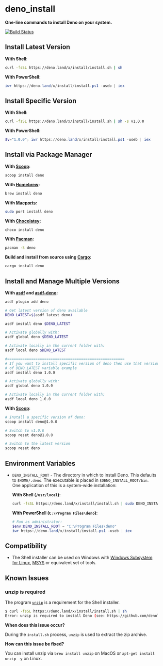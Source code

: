 # deno_install

**One-line commands to install Deno on your system.**

[![Build Status](https://github.com/denoland/deno_install/workflows/ci/badge.svg?branch=master)](https://github.com/denoland/deno_install/actions)

## Install Latest Version

**With Shell:**

```sh
curl -fsSL https://deno.land/x/install/install.sh | sh
```

**With PowerShell:**

```powershell
iwr https://deno.land/x/install/install.ps1 -useb | iex
```

## Install Specific Version

**With Shell:**

```sh
curl -fsSL https://deno.land/x/install/install.sh | sh -s v1.0.0
```

**With PowerShell:**

```powershell
$v="1.0.0"; iwr https://deno.land/x/install/install.ps1 -useb | iex
```

## Install via Package Manager

**With [Scoop](https://github.com/ScoopInstaller/Main/blob/master/bucket/deno.json):**

```powershell
scoop install deno
```

**With [Homebrew](https://formulae.brew.sh/formula/deno):**

```sh
brew install deno
```

**With [Macports](https://ports.macports.org/port/deno/summary):**

```sh
sudo port install deno
```

**With [Chocolatey](https://chocolatey.org/packages/deno):**

```powershell
choco install deno
```

**With [Pacman](https://www.archlinux.org/pacman/):**

```sh
pacman -S deno
```

**Build and install from source using [Cargo](https://lib.rs/crates/deno):**

```sh
cargo install deno
```

## Install and Manage Multiple Versions

**With [asdf](https://asdf-vm.com) and [asdf-deno](https://github.com/asdf-community/asdf-deno):**

```sh
asdf plugin add deno

# Get latest version of deno available
DENO_LATEST=$(asdf latest deno)

asdf install deno $DENO_LATEST

# Activate globally with:
asdf global deno $DENO_LATEST

# Activate locally in the current folder with:
asdf local deno $DENO_LATEST

#======================================================
# If you want to install specific version of deno then use that version instead
# of DENO_LATEST variable example
asdf install deno 1.0.0

# Activate globally with:
asdf global deno 1.0.0

# Activate locally in the current folder with:
asdf local deno 1.0.0
```

**With [Scoop](https://github.com/lukesampson/scoop/wiki/Switching-Ruby-And-Python-Versions):**

```sh
# Install a specific version of deno:
scoop install deno@1.0.0

# Switch to v1.0.0
scoop reset deno@1.0.0

# Switch to the latest version
scoop reset deno
```

## Environment Variables

- `DENO_INSTALL_ROOT` - The directory in which to install Deno. This defaults to
  `$HOME/.deno`. The executable is placed in `$DENO_INSTALL_ROOT/bin`. One
  application of this is a system-wide installation:

  **With Shell (`/usr/local`):**

  ```sh
  curl -fsSL https://deno.land/x/install/install.sh | sudo DENO_INSTALL_ROOT=/usr/local sh
  ```

  **With PowerShell (`C:\Program Files\deno`):**

  ```powershell
  # Run as administrator:
  $env:DENO_INSTALL_ROOT = "C:\Program Files\deno"
  iwr https://deno.land/x/install/install.ps1 -useb | iex
  ```

## Compatibility

- The Shell installer can be used on Windows with [Windows Subsystem for Linux](https://docs.microsoft.com/en-us/windows/wsl/about), [MSYS](https://www.msys2.org) or equivalent set of tools.

## Known Issues

### unzip is required

The program [`unzip`](https://linux.die.net/man/1/unzip) is a requirement for the Shell installer.

```sh
$ curl -fsSL https://deno.land/x/install/install.sh | sh
Error: unzip is required to install Deno (see: https://github.com/denoland/deno_install#unzip-is-required).
```

**When does this issue occur?**

During the `install.sh` process, `unzip` is used to extract the zip archive.

**How can this issue be fixed?**

You can install unzip via `brew install unzip` on MacOS or `apt-get install unzip -y` on Linux.
